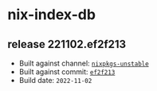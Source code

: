# nix-index-db
## release 221102.ef2f213
- Built against channel: [`nixpkgs-unstable`](https://github.com/nixos/nixpkgs/tree/nixpkgs-unstable)
- Built against commit: [`ef2f213`](https://github.com/NixOS/nixpkgs/commit/ef2f213d9659a274985778bff4ca322f3ef3ac68)
- Build date: `2022-11-02`
